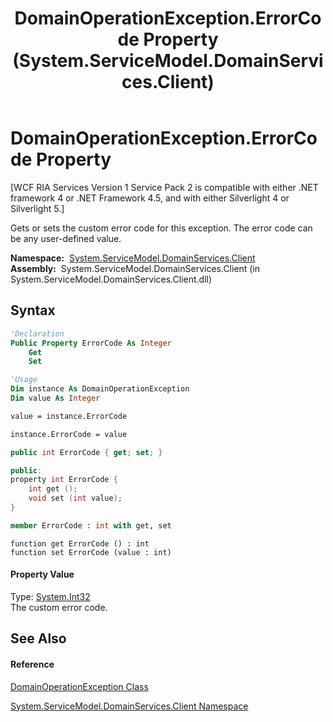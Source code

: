 ﻿---
title: DomainOperationException.ErrorCode Property  (System.ServiceModel.DomainServices.Client)
TOCTitle: ErrorCode Property
ms:assetid: P:System.ServiceModel.DomainServices.Client.DomainOperationException.ErrorCode
ms:mtpsurl: https://msdn.microsoft.com/en-us/library/system.servicemodel.domainservices.client.domainoperationexception.errorcode(v=VS.91)
ms:contentKeyID: 28755337
ms.date: 01/27/2012
mtps_version: v=VS.91
f1_keywords:
- System.ServiceModel.DomainServices.Client.DomainOperationException.ErrorCode
- System.ServiceModel.DomainServices.Client.DomainOperationException.get_ErrorCode
- System.ServiceModel.DomainServices.Client.DomainOperationException.set_ErrorCode
dev_langs:
- CSharp
- JScript
- VB
- FSharp
- c++
api_location:
- System.ServiceModel.DomainServices.Client.dll
api_name:
- System.ServiceModel.DomainServices.Client.DomainOperationException.ErrorCode
- System.ServiceModel.DomainServices.Client.DomainOperationException.get_ErrorCode
- System.ServiceModel.DomainServices.Client.DomainOperationException.set_ErrorCode
api_type:
- Managed
topic_type:
- apiref
- kbSyntax
product_family_name: VS
ROBOTS: INDEX,FOLLOW
---

# DomainOperationException.ErrorCode Property

\[WCF RIA Services Version 1 Service Pack 2 is compatible with either .NET framework 4 or .NET Framework 4.5, and with either Silverlight 4 or Silverlight 5.\]

Gets or sets the custom error code for this exception. The error code can be any user-defined value.

**Namespace:**  [System.ServiceModel.DomainServices.Client](ff422479\(v=vs.91\).md)  
**Assembly:**  System.ServiceModel.DomainServices.Client (in System.ServiceModel.DomainServices.Client.dll)

## Syntax

``` vb
'Declaration
Public Property ErrorCode As Integer
    Get
    Set
```

``` vb
'Usage
Dim instance As DomainOperationException
Dim value As Integer

value = instance.ErrorCode

instance.ErrorCode = value
```

``` csharp
public int ErrorCode { get; set; }
```

``` c++
public:
property int ErrorCode {
    int get ();
    void set (int value);
}
```

``` fsharp
member ErrorCode : int with get, set
```

``` jscript
function get ErrorCode () : int
function set ErrorCode (value : int)
```

#### Property Value

Type: [System.Int32](https://msdn.microsoft.com/en-us/library/td2s409d)  
The custom error code.  

## See Also

#### Reference

[DomainOperationException Class](ff423001\(v=vs.91\).md)

[System.ServiceModel.DomainServices.Client Namespace](ff422479\(v=vs.91\).md)

